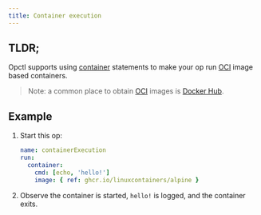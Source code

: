 ```yaml
---
title: Container execution
---
```


## TLDR;
Opctl supports using [container](../../reference/opspec/op-directory/op/call/container/index.md) statements to make your op run [OCI](https://opencontainers.org/) image based containers.

> Note: a common place to obtain [OCI](https://opencontainers.org/) images is [Docker Hub](https://hub.docker.com/).

## Example
1. Start this op: 
    ```yaml
    name: containerExecution
    run:
      container:
        cmd: [echo, 'hello!']
        image: { ref: ghcr.io/linuxcontainers/alpine }
    ```
2. Observe the container is started, `hello!` is logged, and the container exits.
